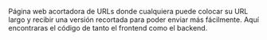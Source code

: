 Página web acortadora de URLs donde cualquiera puede colocar su URL largo y recibir una versión recortada para poder enviar más fácilmente.
Aquí encontraras el código de tanto el frontend como el backend.
